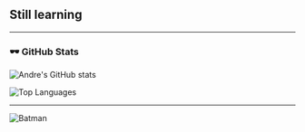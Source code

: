 ## Still learning

---

### 🕶️ GitHub Stats
![Andre's GitHub stats](https://github-readme-stats.vercel.app/api?username=guzandrenoel&show_icons=true&theme=tokyonight)

![Top Languages](https://github-readme-stats.vercel.app/api/top-langs/?username=guzandrenoel&layout=compact&theme=tokyonight)

---

![Batman](https://media2.giphy.com/media/v1.Y2lkPTc5MGI3NjExdW5kbHJweTk0ajR2M2dneHl3cHoxcmhoam5lamdiM2k0a21zNmM1eCZlcD12MV9pbnRlcm5hbF9naWZfYnlfaWQmY3Q9Zw/14bhmZtBNhVnIk/giphy.gif)
